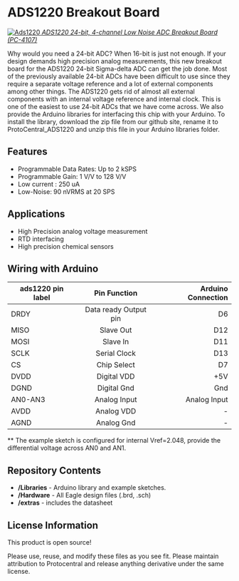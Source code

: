 ADS1220 Breakout Board
=======================

[![Ads1220](https://www.protocentral.com/2662-tm_thickbox_default/ads1220-24-bit-4-channel-low-noise-adc-breakout-board.jpg)  *ADS1220 24-bit, 4-channel Low Noise ADC Breakout Board (PC-4107)*](https://www.protocentral.com/breakout-boards/773-ads1220-24-bit-4-channel-low-noise-adc-breakout-board.html?search_query=ads1220&results=1)

Why would you need a 24-bit ADC? When 16-bit is just not enough. 
If your design demands high precision analog measurements, this new breakout board for the ADS1220 24-bit Sigma-delta ADC can get the job done.
Most of the previously available 24-bit ADCs have been difficult to use since they require a separate voltage reference and a lot of external components among other things. The ADS1220 gets rid of almost all external components with an internal voltage reference and internal clock. This is one of the easiest to use 24-bit ADCs that we have come across. 
We also provide the Arduino libraries for interfacing this chip with your Arduino. To install the library, download the zip file from our github site, rename it to ProtoCentral_ADS1220 and unzip this file in your Arduino libraries folder.

Features
---------
* Programmable Data Rates: Up to 2 kSPS
* Programmable Gain: 1 V/V to 128 V/V
* Low current : 250 uA
* Low-Noise: 90 nVRMS at 20 SPS

Applications
-------------
* High Precision analog voltage measurement
* RTD interfacing
* High precision chemical sensors

Wiring with Arduino
-------------------
|ads1220 pin label| Pin Function         |Arduino Connection|
|-----------------|:--------------------:|-----------------:|
| DRDY            | Data ready Output pin|  D6              |             
| MISO            | Slave Out            |  D12             |
| MOSI            | Slave In             |  D11             |
| SCLK            | Serial Clock         |  D13             |
| CS              | Chip Select          |  D7              |
| DVDD            | Digital VDD          |  +5V             |
| DGND            | Digital Gnd          |  Gnd             |
| AN0-AN3         | Analog Input         |  Analog Input    |
| AVDD            | Analog VDD           |  -               |
| AGND            | Analog Gnd           |  -               |
  
  ** The example sketch is configured for internal Vref=2.048, provide the differential voltage across AN0 and AN1.
  

Repository Contents
-------------------
* **/Libraries** - Arduino library and example sketches.
* **/Hardware** - All Eagle design files (.brd, .sch)
* **/extras** - includes the datasheet
 

License Information
-------------------
This product is open source!

Please use, reuse, and modify these files as you see fit. Please maintain attribution to Protocentral and release anything derivative under the same license.
